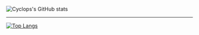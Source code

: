 ![Cyclops's GitHub stats](https://github-stats2-one.vercel.app//api?username=CYCLOP5&show_icons=true&theme=transparent&hide_rank=true&include_all_commits=true&showprivate=true)






---------------






[![Top Langs](https://github-stats2-one.vercel.app//api/top-langs/?username=CYCLOP5&layout=donut&theme=transparent)](https://github.com/anuraghazra/github-readme-stats)

